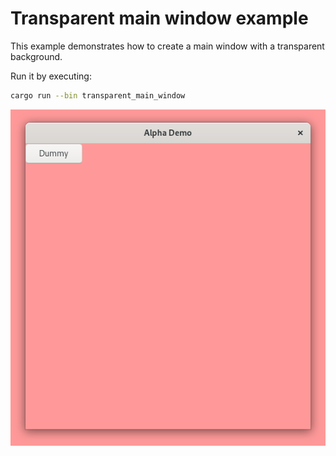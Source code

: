# Transparent main window example

This example demonstrates how to create a main window with a transparent background.

Run it by executing:

```bash
cargo run --bin transparent_main_window
```

![screenshot](screenshot.png)